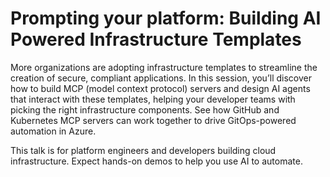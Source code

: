# Prompting your platform: Building AI Powered Infrastructure Templates

More organizations are adopting infrastructure templates to streamline the creation of secure, compliant applications. In this session, you’ll discover how to build MCP (model context protocol) servers and design AI agents that interact with these templates, helping your developer teams with picking the right infrastructure components. See how GitHub and Kubernetes MCP servers can work together to drive GitOps-powered automation in Azure.

This talk is for platform engineers and developers building cloud infrastructure. Expect hands-on demos to help you use AI to automate.